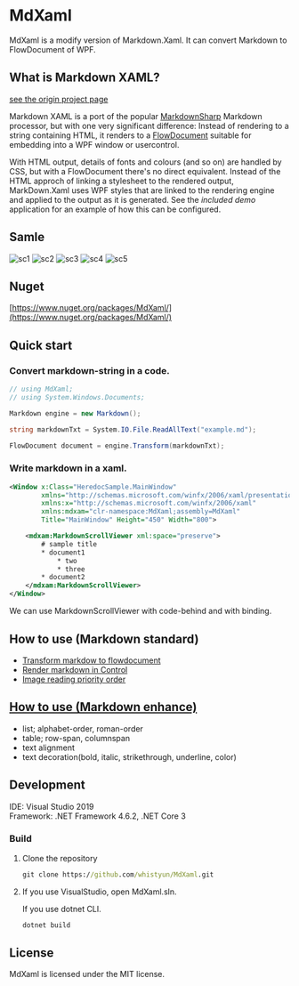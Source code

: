 # MdXaml

MdXaml is a modify version of Markdown.Xaml.
It can convert Markdown to FlowDocument of WPF.


## What is Markdown XAML?

[see the origin project page](https://github.com/theunrepentantgeek/Markdown.XAML)

Markdown XAML is a port of the popular 
[MarkdownSharp](http://code.google.com/p/markdownsharp/) Markdown processor, but with one very 
significant difference: Instead of rendering to a string containing HTML, it renders to a 
[FlowDocument](http://msdn.microsoft.com/en-us/library/system.windows.documents.flowdocument.aspx) 
suitable for embedding into a WPF window or usercontrol.

With HTML output, details of fonts and colours (and so on) are handled by CSS, but with a 
FlowDocument there's no direct equivalent. Instead of the HTML approch of linking a 
stylesheet to the rendered output, MarkDown.Xaml uses WPF styles that are linked to
the rendering engine and applied to the output as it is generated. See the *included demo* 
application for an example of how this can be configured.

## Samle

![sc1](docs/img.demo/sc1.png)
![sc2](docs/img.demo/sc2.png)
![sc3](docs/img.demo/sc3.png)
![sc4](docs/img.demo/sc4.png)
![sc5](docs/img.demo/sc5.png)

## Nuget

[https://www.nuget.org/packages/MdXaml/](https://www.nuget.org/packages/MdXaml/)

## Quick start

### Convert markdown-string in a code.

```cs
// using MdXaml;
// using System.Windows.Documents;

Markdown engine = new Markdown();

string markdownTxt = System.IO.File.ReadAllText("example.md");

FlowDocument document = engine.Transform(markdownTxt);
```

### Write markdown in a xaml.

```xml
<Window x:Class="HeredocSample.MainWindow"
        xmlns="http://schemas.microsoft.com/winfx/2006/xaml/presentation"
        xmlns:x="http://schemas.microsoft.com/winfx/2006/xaml"
        xmlns:mdxam="clr-namespace:MdXaml;assembly=MdXaml"
        Title="MainWindow" Height="450" Width="800">

	<mdxam:MarkdownScrollViewer xml:space="preserve">
		# sample title
		* document1
			* two
			* three
		* document2
	</mdxam:MarkdownScrollViewer>
</Window>
```
We can use MarkdownScrollViewer with code-behind and with binding.

## How to use (Markdown standard)
* [Transform markdow to flowdocument](docs/transform_markdow_to_flowdocument.md)
* [Render markdown in Control](docs/render_markdown_in_control.md)
* [Image reading priority order](docs/image_load_priority.md)

## [How to use (Markdown enhance)](docs/original_enhance.md)
* list; alphabet-order, roman-order
* table; row-span, columnspan
* text alignment
* text decoration(bold, italic, strikethrough, underline, color)

## Development

IDE: Visual Studio 2019  
Framework: .NET Framework 4.6.2, .NET Core 3

### Build

1. Clone the repository
   ```cmd
   git clone https://github.com/whistyun/MdXaml.git
   ```

2. If you use VisualStudio, open MdXaml.sln.

   If you use dotnet CLI.
   ```cmd
   dotnet build
   ```

## License

MdXaml is licensed under the MIT license.
